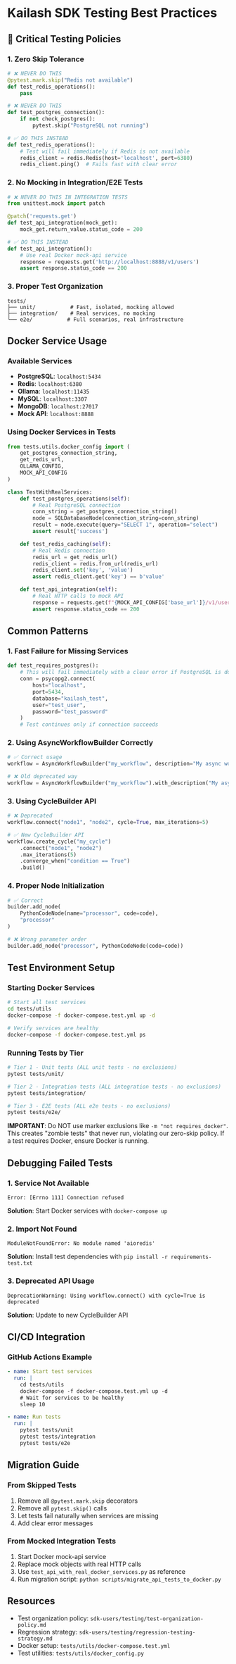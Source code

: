 # Kailash SDK Testing Best Practices

## 🚨 Critical Testing Policies

### 1. Zero Skip Tolerance
```python
# ❌ NEVER DO THIS
@pytest.mark.skip("Redis not available")
def test_redis_operations():
    pass

# ❌ NEVER DO THIS
def test_postgres_connection():
    if not check_postgres():
        pytest.skip("PostgreSQL not running")

# ✅ DO THIS INSTEAD
def test_redis_operations():
    # Test will fail immediately if Redis is not available
    redis_client = redis.Redis(host='localhost', port=6380)
    redis_client.ping()  # Fails fast with clear error
```

### 2. No Mocking in Integration/E2E Tests
```python
# ❌ NEVER DO THIS IN INTEGRATION TESTS
from unittest.mock import patch

@patch('requests.get')
def test_api_integration(mock_get):
    mock_get.return_value.status_code = 200

# ✅ DO THIS INSTEAD
def test_api_integration():
    # Use real Docker mock-api service
    response = requests.get('http://localhost:8888/v1/users')
    assert response.status_code == 200
```

### 3. Proper Test Organization
```
tests/
├── unit/           # Fast, isolated, mocking allowed
├── integration/    # Real services, no mocking
└── e2e/           # Full scenarios, real infrastructure
```

## Docker Service Usage

### Available Services
- **PostgreSQL**: `localhost:5434`
- **Redis**: `localhost:6380`
- **Ollama**: `localhost:11435`
- **MySQL**: `localhost:3307`
- **MongoDB**: `localhost:27017`
- **Mock API**: `localhost:8888`

### Using Docker Services in Tests

```python
from tests.utils.docker_config import (
    get_postgres_connection_string,
    get_redis_url,
    OLLAMA_CONFIG,
    MOCK_API_CONFIG
)

class TestWithRealServices:
    def test_postgres_operations(self):
        # Real PostgreSQL connection
        conn_string = get_postgres_connection_string()
        node = SQLDatabaseNode(connection_string=conn_string)
        result = node.execute(query="SELECT 1", operation="select")
        assert result['success']

    def test_redis_caching(self):
        # Real Redis connection
        redis_url = get_redis_url()
        redis_client = redis.from_url(redis_url)
        redis_client.set('key', 'value')
        assert redis_client.get('key') == b'value'

    def test_api_integration(self):
        # Real HTTP calls to mock API
        response = requests.get(f"{MOCK_API_CONFIG['base_url']}/v1/users")
        assert response.status_code == 200
```

## Common Patterns

### 1. Fast Failure for Missing Services
```python
def test_requires_postgres():
    # This will fail immediately with a clear error if PostgreSQL is down
    conn = psycopg2.connect(
        host="localhost",
        port=5434,
        database="kailash_test",
        user="test_user",
        password="test_password"
    )
    # Test continues only if connection succeeds
```

### 2. Using AsyncWorkflowBuilder Correctly
```python
# ✅ Correct usage
workflow = AsyncWorkflowBuilder("my_workflow", description="My async workflow")

# ❌ Old deprecated way
workflow = AsyncWorkflowBuilder("my_workflow").with_description("My async workflow")
```

### 3. Using CycleBuilder API
```python
# ❌ Deprecated
workflow.connect("node1", "node2", cycle=True, max_iterations=5)

# ✅ New CycleBuilder API
workflow.create_cycle("my_cycle")
    .connect("node1", "node2")
    .max_iterations(5)
    .converge_when("condition == True")
    .build()
```

### 4. Proper Node Initialization
```python
# ✅ Correct
builder.add_node(
    PythonCodeNode(name="processor", code=code),
    "processor"
)

# ❌ Wrong parameter order
builder.add_node("processor", PythonCodeNode(code=code))
```

## Test Environment Setup

### Starting Docker Services
```bash
# Start all test services
cd tests/utils
docker-compose -f docker-compose.test.yml up -d

# Verify services are healthy
docker-compose -f docker-compose.test.yml ps
```

### Running Tests by Tier
```bash
# Tier 1 - Unit tests (ALL unit tests - no exclusions)
pytest tests/unit/

# Tier 2 - Integration tests (ALL integration tests - no exclusions)
pytest tests/integration/

# Tier 3 - E2E tests (ALL e2e tests - no exclusions)
pytest tests/e2e/
```

**IMPORTANT**: Do NOT use marker exclusions like `-m "not requires_docker"`. This creates "zombie tests" that never run, violating our zero-skip policy. If a test requires Docker, ensure Docker is running.

## Debugging Failed Tests

### 1. Service Not Available
```
Error: [Errno 111] Connection refused
```
**Solution**: Start Docker services with `docker-compose up`

### 2. Import Not Found
```
ModuleNotFoundError: No module named 'aioredis'
```
**Solution**: Install test dependencies with `pip install -r requirements-test.txt`

### 3. Deprecated API Usage
```
DeprecationWarning: Using workflow.connect() with cycle=True is deprecated
```
**Solution**: Update to new CycleBuilder API

## CI/CD Integration

### GitHub Actions Example
```yaml
- name: Start test services
  run: |
    cd tests/utils
    docker-compose -f docker-compose.test.yml up -d
    # Wait for services to be healthy
    sleep 10

- name: Run tests
  run: |
    pytest tests/unit
    pytest tests/integration
    pytest tests/e2e
```

## Migration Guide

### From Skipped Tests
1. Remove all `@pytest.mark.skip` decorators
2. Remove all `pytest.skip()` calls
3. Let tests fail naturally when services are missing
4. Add clear error messages

### From Mocked Integration Tests
1. Start Docker mock-api service
2. Replace mock objects with real HTTP calls
3. Use `test_api_with_real_docker_services.py` as reference
4. Run migration script: `python scripts/migrate_api_tests_to_docker.py`

## Resources
- Test organization policy: `sdk-users/testing/test-organization-policy.md`
- Regression strategy: `sdk-users/testing/regression-testing-strategy.md`
- Docker setup: `tests/utils/docker-compose.test.yml`
- Test utilities: `tests/utils/docker_config.py`
